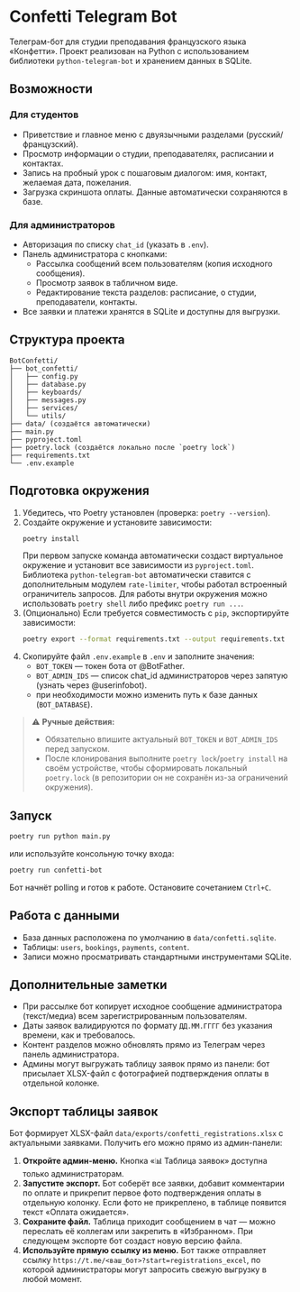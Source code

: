 # Confetti Telegram Bot

Телеграм-бот для студии преподавания французского языка «Конфетти». Проект реализован на Python с использованием библиотеки `python-telegram-bot` и хранением данных в SQLite.

## Возможности

### Для студентов
- Приветствие и главное меню с двуязычными разделами (русский/французский).
- Просмотр информации о студии, преподавателях, расписании и контактах.
- Запись на пробный урок с пошаговым диалогом: имя, контакт, желаемая дата, пожелания.
- Загрузка скриншота оплаты. Данные автоматически сохраняются в базе.

### Для администраторов
- Авторизация по списку `chat_id` (указать в `.env`).
- Панель администратора с кнопками:
  - Рассылка сообщений всем пользователям (копия исходного сообщения).
  - Просмотр заявок в табличном виде.
  - Редактирование текста разделов: расписание, о студии, преподаватели, контакты.
- Все заявки и платежи хранятся в SQLite и доступны для выгрузки.

## Структура проекта
```
BotConfetti/
├── bot_confetti/
│   ├── config.py
│   ├── database.py
│   ├── keyboards/
│   ├── messages.py
│   ├── services/
│   └── utils/
├── data/ (создаётся автоматически)
├── main.py
├── pyproject.toml
├── poetry.lock (создаётся локально после `poetry lock`)
├── requirements.txt
└── .env.example
```

## Подготовка окружения

1. Убедитесь, что Poetry установлен (проверка: `poetry --version`).
2. Создайте окружение и установите зависимости:
   ```bash
   poetry install
   ```
   При первом запуске команда автоматически создаст виртуальное окружение и
   установит все зависимости из `pyproject.toml`. Библиотека `python-telegram-bot`
   автоматически ставится с дополнительным модулем `rate-limiter`, чтобы работал
   встроенный ограничитель запросов. Для работы внутри окружения
   можно использовать `poetry shell` либо префикс `poetry run ...`.
3. (Опционально) Если требуется совместимость с `pip`, экспортируйте зависимости:
   ```bash
   poetry export --format requirements.txt --output requirements.txt
   ```
4. Скопируйте файл `.env.example` в `.env` и заполните значения:
   - `BOT_TOKEN` — токен бота от @BotFather.
   - `BOT_ADMIN_IDS` — список chat_id администраторов через запятую (узнать через @userinfobot).
   - при необходимости можно изменить путь к базе данных (`BOT_DATABASE`).

> ⚠️ **Ручные действия:**
> - Обязательно впишите актуальный `BOT_TOKEN` и `BOT_ADMIN_IDS` перед запуском.
> - После клонирования выполните `poetry lock`/`poetry install` на своём устройстве,
>   чтобы сформировать локальный `poetry.lock` (в репозитории он не сохранён из-за
>   ограничений окружения).

## Запуск

```bash
poetry run python main.py
```

или используйте консольную точку входа:

```bash
poetry run confetti-bot
```

Бот начнёт polling и готов к работе. Остановите сочетанием `Ctrl+C`.

## Работа с данными

- База данных расположена по умолчанию в `data/confetti.sqlite`.
- Таблицы: `users`, `bookings`, `payments`, `content`.
- Записи можно просматривать стандартными инструментами SQLite.

## Дополнительные заметки

- При рассылке бот копирует исходное сообщение администратора (текст/медиа) всем зарегистрированным пользователям.
- Даты заявок валидируются по формату `ДД.ММ.ГГГГ` без указания времени, как и требовалось.
- Контент разделов можно обновлять прямо из Телеграм через панель администратора.
- Админы могут выгружать таблицу заявок прямо из панели: бот присылает XLSX-файл
  с фотографией подтверждения оплаты в отдельной колонке.

## Экспорт таблицы заявок

Бот формирует XLSX-файл `data/exports/confetti_registrations.xlsx` с актуальными заявками. Получить его можно прямо из админ-панели:

1. **Откройте админ-меню.** Кнопка «📊 Таблица заявок» доступна только администраторам.
2. **Запустите экспорт.** Бот соберёт все заявки, добавит комментарии по оплате и прикрепит первое фото подтверждения оплаты в отдельную колонку. Если фото не прикреплено, в таблице появится текст «Оплата ожидается».
3. **Сохраните файл.** Таблица приходит сообщением в чат — можно переслать её коллегам или закрепить в «Избранном». При следующем экспорте бот создаст новую версию файла.
4. **Используйте прямую ссылку из меню.** Бот также отправляет ссылку `https://t.me/<ваш_бот>?start=registrations_excel`, по которой администраторы могут запросить свежую выгрузку в любой момент.
